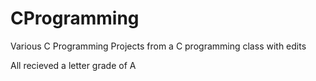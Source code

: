 # CProgramming
Various C Programming Projects from a C programming class with edits

All recieved a letter grade of A
